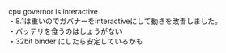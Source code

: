 
 cpu governor is interactive <br>
 ・8.1は重いのでガバナーをinteractiveにして動きを改善しました。<br>
 ・バッテリを食うのはしょうがない<br>
 ・32bit binder にしたら安定しているかも<br>

